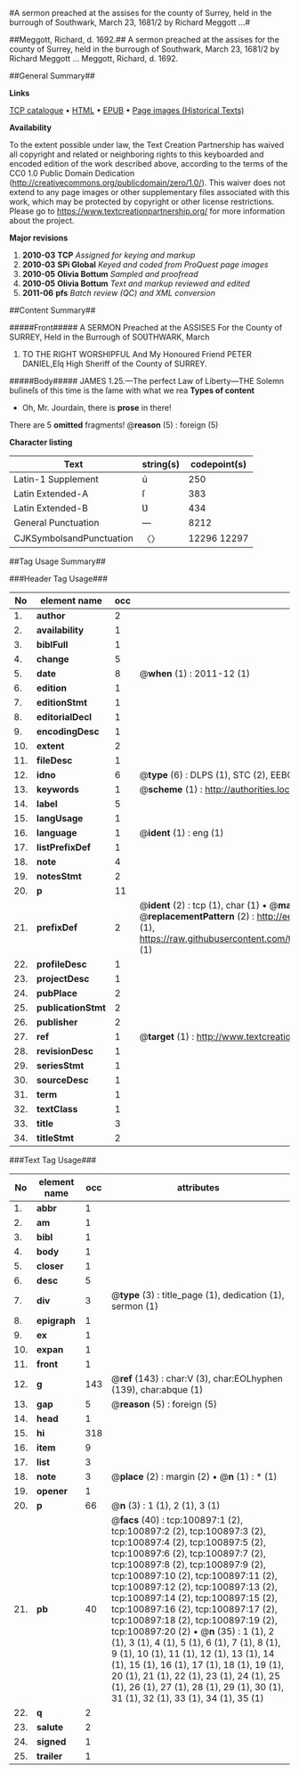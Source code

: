 #A sermon preached at the assises for the county of Surrey, held in the burrough of Southwark, March 23, 1681/2 by Richard Meggott ...#

##Meggott, Richard, d. 1692.##
A sermon preached at the assises for the county of Surrey, held in the burrough of Southwark, March 23, 1681/2 by Richard Meggott ...
Meggott, Richard, d. 1692.

##General Summary##

**Links**

[TCP catalogue](http://www.ota.ox.ac.uk/tcp/)  • 
[HTML](http://tei.it.ox.ac.uk/tcp/Texts-HTML/free/A50/A50547.html)  • 
[EPUB](http://tei.it.ox.ac.uk/tcp/Texts-EPUB/free/A50/A50547.epub) • 
[Page images (Historical Texts)](https://historicaltexts.jisc.ac.uk/eebo-13640752e)

**Availability**

To the extent possible under law, the Text Creation Partnership has waived all copyright and related or neighboring rights to this keyboarded and encoded edition of the work described above, according to the terms of the CC0 1.0 Public Domain Dedication (http://creativecommons.org/publicdomain/zero/1.0/). This waiver does not extend to any page images or other supplementary files associated with this work, which may be protected by copyright or other license restrictions. Please go to https://www.textcreationpartnership.org/ for more information about the project.

**Major revisions**

1. __2010-03__ __TCP__ *Assigned for keying and markup*
1. __2010-03__ __SPi Global__ *Keyed and coded from ProQuest page images*
1. __2010-05__ __Olivia Bottum__ *Sampled and proofread*
1. __2010-05__ __Olivia Bottum__ *Text and markup reviewed and edited*
1. __2011-06__ __pfs__ *Batch review (QC) and XML conversion*

##Content Summary##

#####Front#####
A SERMON Preached at the ASSISES For the County of SURREY, Held in the Burrough of SOƲTHWARK, March 
1. TO THE RIGHT WORSHIPFUL And My Honoured Friend PETER DANIEL,Eſq High Sheriff of the County of SURREY.

#####Body#####
JAMES 1.25.—The perfect Law of Liberty—THE Solemn buſineſs of this time is the ſame with what we rea
**Types of content**

  * Oh, Mr. Jourdain, there is **prose** in there!

There are 5 **omitted** fragments! 
 @__reason__ (5) : foreign (5)

**Character listing**


|Text|string(s)|codepoint(s)|
|---|---|---|
|Latin-1 Supplement|ú|250|
|Latin Extended-A|ſ|383|
|Latin Extended-B|Ʋ|434|
|General Punctuation|—|8212|
|CJKSymbolsandPunctuation|〈〉|12296 12297|

##Tag Usage Summary##

###Header Tag Usage###

|No|element name|occ|attributes|
|---|---|---|---|
|1.|__author__|2||
|2.|__availability__|1||
|3.|__biblFull__|1||
|4.|__change__|5||
|5.|__date__|8| @__when__ (1) : 2011-12 (1)|
|6.|__edition__|1||
|7.|__editionStmt__|1||
|8.|__editorialDecl__|1||
|9.|__encodingDesc__|1||
|10.|__extent__|2||
|11.|__fileDesc__|1||
|12.|__idno__|6| @__type__ (6) : DLPS (1), STC (2), EEBO-CITATION (1), OCLC (1), VID (1)|
|13.|__keywords__|1| @__scheme__ (1) : http://authorities.loc.gov/ (1)|
|14.|__label__|5||
|15.|__langUsage__|1||
|16.|__language__|1| @__ident__ (1) : eng (1)|
|17.|__listPrefixDef__|1||
|18.|__note__|4||
|19.|__notesStmt__|2||
|20.|__p__|11||
|21.|__prefixDef__|2| @__ident__ (2) : tcp (1), char (1)  •  @__matchPattern__ (2) : ([0-9\-]+):([0-9IVX]+) (1), (.+) (1)  •  @__replacementPattern__ (2) : http://eebo.chadwyck.com/downloadtiff?vid=$1&page=$2 (1), https://raw.githubusercontent.com/textcreationpartnership/Texts/master/tcpchars.xml#$1 (1)|
|22.|__profileDesc__|1||
|23.|__projectDesc__|1||
|24.|__pubPlace__|2||
|25.|__publicationStmt__|2||
|26.|__publisher__|2||
|27.|__ref__|1| @__target__ (1) : http://www.textcreationpartnership.org/docs/. (1)|
|28.|__revisionDesc__|1||
|29.|__seriesStmt__|1||
|30.|__sourceDesc__|1||
|31.|__term__|1||
|32.|__textClass__|1||
|33.|__title__|3||
|34.|__titleStmt__|2||


###Text Tag Usage###

|No|element name|occ|attributes|
|---|---|---|---|
|1.|__abbr__|1||
|2.|__am__|1||
|3.|__bibl__|1||
|4.|__body__|1||
|5.|__closer__|1||
|6.|__desc__|5||
|7.|__div__|3| @__type__ (3) : title_page (1), dedication (1), sermon (1)|
|8.|__epigraph__|1||
|9.|__ex__|1||
|10.|__expan__|1||
|11.|__front__|1||
|12.|__g__|143| @__ref__ (143) : char:V (3), char:EOLhyphen (139), char:abque (1)|
|13.|__gap__|5| @__reason__ (5) : foreign (5)|
|14.|__head__|1||
|15.|__hi__|318||
|16.|__item__|9||
|17.|__list__|3||
|18.|__note__|3| @__place__ (2) : margin (2)  •  @__n__ (1) : * (1)|
|19.|__opener__|1||
|20.|__p__|66| @__n__ (3) : 1 (1), 2 (1), 3 (1)|
|21.|__pb__|40| @__facs__ (40) : tcp:100897:1 (2), tcp:100897:2 (2), tcp:100897:3 (2), tcp:100897:4 (2), tcp:100897:5 (2), tcp:100897:6 (2), tcp:100897:7 (2), tcp:100897:8 (2), tcp:100897:9 (2), tcp:100897:10 (2), tcp:100897:11 (2), tcp:100897:12 (2), tcp:100897:13 (2), tcp:100897:14 (2), tcp:100897:15 (2), tcp:100897:16 (2), tcp:100897:17 (2), tcp:100897:18 (2), tcp:100897:19 (2), tcp:100897:20 (2)  •  @__n__ (35) : 1 (1), 2 (1), 3 (1), 4 (1), 5 (1), 6 (1), 7 (1), 8 (1), 9 (1), 10 (1), 11 (1), 12 (1), 13 (1), 14 (1), 15 (1), 16 (1), 17 (1), 18 (1), 19 (1), 20 (1), 21 (1), 22 (1), 23 (1), 24 (1), 25 (1), 26 (1), 27 (1), 28 (1), 29 (1), 30 (1), 31 (1), 32 (1), 33 (1), 34 (1), 35 (1)|
|22.|__q__|2||
|23.|__salute__|2||
|24.|__signed__|1||
|25.|__trailer__|1||
